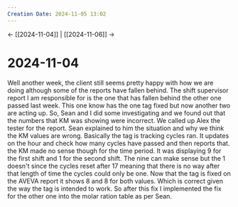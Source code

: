 ```yaml
---
Creation Date: 2024-11-05 13:02
---
```


<- [[2024-11-04]] | [[2024-11-06]]  ->

# 2024-11-04
Well another week, the client still seems pretty happy with how we are doing although some of the reports have fallen behind. The shift supervisor report I am responsible for is the one that has fallen behind the other one passed last week. This one know has the one tag fixed but now another two are acting up. So, Sean and I did some investigating and we found out that the numbers that KM was showing were incorrect. We called up Alex the tester for the report. Sean explained to him the situation and why we think the KM values are wrong. Basically the tag is tracking cycles ran. It updates on the hour and check how many cycles have passed and then reports that. the KM made no sense though for the time period. It was displaying 9 for the first shift and 1 for the second shift. The nine can make sense but the 1 doesn't since the cycles reset after 17 meaning that there is no way after that length of time the cycles could only be one. Now that the tag is fixed on the AVEVA report it shows 8 and 8 for both values. Which is correct given the way the tag is intended to work. So after this fix I implemented the fix for the other one into the molar ration table as per Sean.